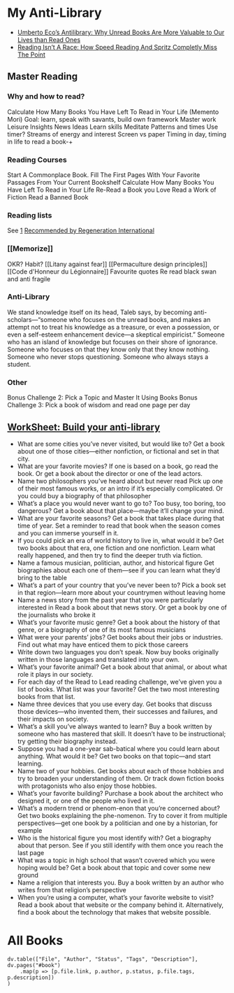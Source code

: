 # My Anti-Library
- [Umberto Eco’s Antilibrary: Why Unread Books Are More Valuable to Our Lives than Read Ones](https://www.themarginalian.org/2015/03/24/umberto-eco-antilibrary/)
- [Reading Isn’t A Race: How Speed Reading And Spritz Completly Miss The Point](https://ryanholiday.net/reading-isnt-a-race-how-speed-reading-and-spritz-completly-miss-the-point/)
## Master Reading
### Why and how to read?
Calculate How Many Books You Have Left To Read in Your Life (Memento Mori)
Goal: learn, speak with savants, build own framework
Master work
Leisure
Insights
News
Ideas
Learn skills
Meditate
Patterns and times
Use timer?
Streams of energy and interest
Screen vs paper
Timing in day, timing in life to read a book-+
### Reading Courses
Start A Commonplace Book. Fill The First Pages With Your Favorite Passages From Your Current Bookshelf
Calculate How Many Books You Have Left To Read in Your Life
Re-Read a Book you Love
Read a Work of Fiction
Read a Banned Book
### Reading lists
See [1](https://us1.campaign-archive.com/?u=dcd3642d86121fbcaa9914228&id=8d1a43b0da&e=7d846d9a5f)
[Recommended by Regeneration International](https://regenerationinternational.org/resources/)
### [[Memorize]]
OKR? Habit?
[[Litany against fear]]
[[Permaculture design principles]]
[[Code d'Honneur du Légionnaire]]
Favourite quotes
Re read black swan and anti fragile
### Anti-Library
We stand knowledge itself on its head, Taleb says, by becoming anti-scholars—“someone who focuses on the unread books, and makes an attempt not to treat his knowledge as a treasure, or even a possession, or even a self-esteem enhancement device—a skeptical empiricist.” Someone who has an island of knowledge but focuses on their shore of ignorance. Someone who focuses on that they know only that they know nothing. Someone who never stops questioning. Someone who always stays a student. 
### Other
Bonus Challenge 2: Pick a Topic and Master It Using Books
Bonus Challenge 3: Pick a book of wisdom and read one page per day

## [WorkSheet: Build your anti-library](Anti-Library-Worksheet.pdf)
- What are some cities you’ve  never visited, but would like to?
  Get a book about one of those cities—either nonfiction, or fictional and set in that city.
- What are your favorite movies?
  If one is based on a book, go read the book. Or get a book about the director or one of the lead actors.
- Name two philosophers you’ve heard about but never read
  Pick up one of their most famous works, or an intro if it’s especially complicated. Or you could buy a biography of that philosopher
- What’s a place you would never want to go to? Too busy, too boring, too dangerous?
  Get a book about that place—maybe it’ll change your mind.
- What are your favorite seasons?
  Get a book that takes place during that time of year. Set a reminder to read that book when the season comes and you can immerse yourself in it.
- If you could pick an era of world  history to live in, what would it be?
  Get two books about that era, one 
  fiction and one nonfiction. Learn what really happened, and then try to find the deeper truth via fiction.
- Name a famous musician, politician, author, and historical figure
  Get biographies about each one of them—see if you can learn what they’d bring to the table
- What’s a part of your country that you’ve never been to?
  Pick a book set in that region—learn more about your countrymen without leaving home
- Name a news story from the past year that you were particularly  interested in
  Read a book about that news story. Or get a book by one of the journalists who broke it
- What’s your favorite music genre?
  Get a book about the history of that genre, or a biography of one of its most famous musicians
- What were your parents’ jobs?
  Get books about their jobs or industries. Find out what may have enticed them to pick those careers
- Write down two languages  you don’t speak.
  Now buy books originally written in those languages and translated into your own.
- What’s your favorite animal?
  Get a book about that animal, or about what role it plays in our society.
- For each day of the Read to Lead reading challenge, we’ve given you a list of books. What list was your favorite?
  Get the two most interesting books from that list.
- Name three devices that you use every day.
  Get books that discuss those devices—who invented them, their successes and failures, and their impacts on society.
- What’s a skill you’ve always wanted to learn?
  Buy a book written by someone who has mastered that skill. It doesn’t have to be instructional; try getting their biography instead.
- Suppose you had a one-year sab-batical where you could learn about anything. What would it be?
  Get two books on that topic—and start learning.
- Name two of your hobbies.
  Get books about each of those hobbies and try to broaden your understanding of them. Or track down fiction books with protagonists who also enjoy those hobbies.
- What’s your favorite building?
  Purchase a book about the architect who designed it, or one of the people who lived in it.
- What’s a modern trend or phenom-enon that you’re concerned about?
  Get two books explaining the phe-nomenon. Try to cover it from multiple perspectives—get one book by a politician and one by a historian, for example
- Who is the historical figure you most identify with?
  Get a biography about that person. See if you still identify with them once you reach the last page
- What was a topic in high school that wasn’t covered which you were  hoping would be?
  Get a book about that topic and cover some new ground
- Name a religion that interests you.
  Buy a book written by an author who writes from that religion’s perspective
- When you’re using a computer, what’s your favorite website to visit?
  Read a book about that website or the company behind it. Alternatively, find a book about the technology that makes that website possible.
# All Books
```dataviewjs
dv.table(["File", "Author", "Status", "Tags", "Description"], dv.pages("#book")
	.map(p => [p.file.link, p.author, p.status, p.file.tags, p.description])
)
```
